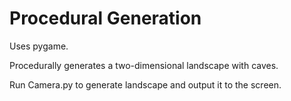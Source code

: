 # Procedural Generation

Uses pygame.

Procedurally generates a two-dimensional landscape with caves. 

Run Camera.py to generate landscape and output it to the screen.
